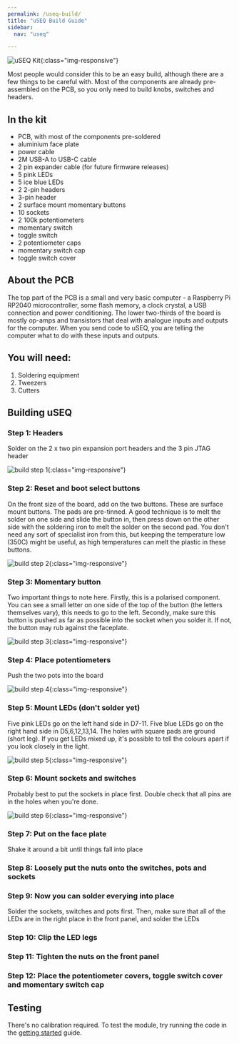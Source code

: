```yaml
---
permalink: /useq-build/
title: "uSEQ Build Guide"
sidebar:
  nav: "useq"

---
```



![uSEQ Kit](/assets/images/useq_kit.png){:class="img-responsive"}

Most people would consider this to be an easy build, although there are a few things to be careful with.  Most of the components are already pre-assembled on the PCB, so you only need to build knobs, switches and headers.

## In the kit

- PCB, with most of the components pre-soldered
- aluminium face plate
- power cable
- 2M USB-A to USB-C cable
- 2 pin expander cable (for future firmware releases)
- 5 pink LEDs
- 5 ice blue LEDs
- 2 2-pin headers
- 3-pin header
- 2 surface mount momentary buttons
- 10 sockets
- 2 100k potentiometers
- momentary switch
- toggle switch
- 2 potentiometer caps
- momentary switch cap
- toggle switch cover

## About the PCB

The top part of the PCB is a small and very basic computer - a Raspberry Pi RP2040 microcontroller, some flash memory, a clock crystal, a USB connection and power conditioning.  The lower two-thirds of the board is mostly op-amps and transistors that deal with analogue inputs and outputs for the computer. When you send code to uSEQ, you are telling the computer what to do with these inputs and outputs.


## You will need:

1. Soldering equipment
2. Tweezers
3. Cutters

## Building uSEQ

### Step 1: Headers

Solder on the 2 x two pin expansion port headers and the 3 pin JTAG header

![build step 1](/assets/images/useq/build1headers.jpg){:class="img-responsive"}

### Step 2: Reset and boot select buttons

On the front size of the board, add on the two buttons.  These are surface mount buttons. The pads are pre-tinned. A good technique is to melt the solder on one side and slide the button in, then press down on the other side with the soldering iron to melt the solder on the second pad.  You don't need any sort of specialist iron from this, but keeping the temperature low (350C) might be useful, as high temperatures can melt the plastic in these buttons.

![build step 2](/assets/images/useq/build2Buttons.jpg){:class="img-responsive"}

### Step 3: Momentary button

Two important things to note here. Firstly, this is a polarised component.  You can see a small letter on one side of the top of the button (the letters themselves vary), this needs to go to the left.  Secondly, make sure this button is pushed as far as possible into the socket when you solder it. If not, the button may rub against the faceplate.

![build step 3](/assets/images/useq/build3momentary.jpg){:class="img-responsive"}

### Step 4: Place potentiometers

Push the two pots into the board

![build step 4](/assets/images/useq/build4pots.jpg){:class="img-responsive"}


### Step 5: Mount LEDs (don't solder yet)

Five pink LEDs go on the left hand side in D7-11. Five blue LEDs go on the right hand side in D5,6,12,13,14. The holes with square pads are ground (short leg). If you get LEDs mixed up, it's possible to tell the colours apart if you look closely in the light.

![build step 5](/assets/images/useq/build5leds.jpg){:class="img-responsive"}

### Step 6: Mount sockets and switches

Probably best to put the sockets in place first.  Double check that all pins are in the holes when you're done.

![build step 6](/assets/images/useq/build6sockets.jpg){:class="img-responsive"}

### Step 7: Put on the face plate

Shake it around a bit until things fall into place

### Step 8: Loosely put the nuts onto the switches, pots and sockets

### Step 9: Now you can solder everying into place

Solder the sockets, switches and pots first. Then, make sure that all of the LEDs are in the right place in the front panel, and solder the LEDs

### Step 10: Clip the LED legs

### Step 11: Tighten the nuts on the front panel

### Step 12: Place the potentiometer covers, toggle switch cover and momentary switch cap


## Testing 

There's no calibration required.  To test the module, try running the code in the [getting started](/useq-start/) guide.
